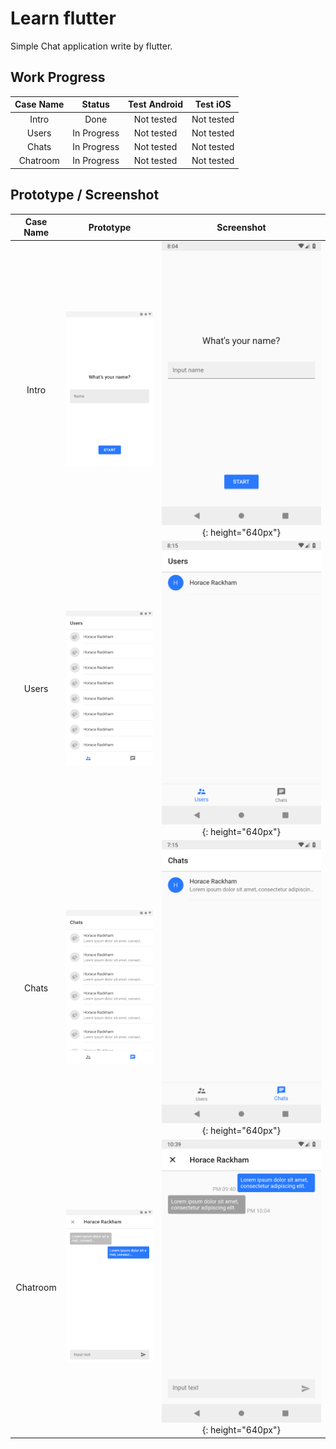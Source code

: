 # Learn flutter

Simple Chat application write by flutter.

## Work Progress

| Case Name |   Status    | Test Android |  Test iOS  |
| :-------: | :---------: | :----------: | :--------: |
|   Intro   |    Done     |  Not tested  | Not tested |
|   Users   | In Progress |  Not tested  | Not tested |
|   Chats   | In Progress |  Not tested  | Not tested |
| Chatroom  | In Progress |  Not tested  | Not tested |

## Prototype / Screenshot

| Case Name |        Prototype        |                 Screenshot                 |
| :-------: | :---------------------: | :----------------------------------------: |
|   Intro   |   ![prototype_intro]    |   ![screenshot_intro]{: height="640px"}    |
|   Users   | ![prototype_main_users] | ![screenshot_main_users]{: height="640px"} |
|   Chats   | ![prototype_main_chats] | ![screenshot_main_chats]{: height="640px"} |
| Chatroom  |  ![prototype_chatroom]  |  ![screenshot_chatroom]{: height="640px"}  |

[prototype_intro]: /resources/prototypes/Intro.png
[prototype_main_users]: /resources/prototypes/Main_Users.png
[prototype_main_chats]: /resources/prototypes/Main_Chats.png
[prototype_chatroom]: /resources/prototypes/Chatroom.png
[screenshot_intro]: /resources/screenshots/Intro.png
[screenshot_main_users]: /resources/screenshots/Main_Users.png
[screenshot_main_chats]: /resources/screenshots/Main_Chats.png
[screenshot_chatroom]: /resources/screenshots/Chatroom.png
